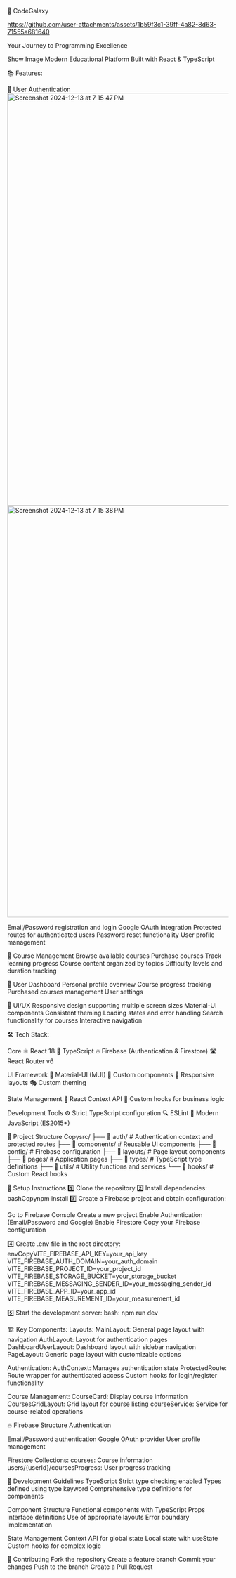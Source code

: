 🚀 CodeGalaxy

https://github.com/user-attachments/assets/1b59f3c1-39ff-4a82-8d63-71555a681640


Your Journey to Programming Excellence

Show Image
Modern Educational Platform Built with React & TypeScript

📚 Features:

🔐 User Authentication
<img width="940" alt="Screenshot 2024-12-13 at 7 15 47 PM" src="https://github.com/user-attachments/assets/7940fed9-70f2-4a3c-9f3e-ac8f6d70fef7" />
<img width="938" alt="Screenshot 2024-12-13 at 7 15 38 PM" src="https://github.com/user-attachments/assets/b37b4bf9-312a-4ebc-bbb0-91ad9f82b923" />

Email/Password registration and login
Google OAuth integration
Protected routes for authenticated users
Password reset functionality
User profile management

📖 Course Management
Browse available courses
Purchase courses
Track learning progress
Course content organized by topics
Difficulty levels and duration tracking

🎯 User Dashboard
Personal profile overview
Course progress tracking
Purchased courses management
User settings

💫 UI/UX
Responsive design supporting multiple screen sizes
Material-UI components
Consistent theming
Loading states and error handling
Search functionality for courses
Interactive navigation

🛠 Tech Stack:

Core
⚛️ React 18
📘 TypeScript
🔥 Firebase (Authentication & Firestore)
🛣 React Router v6

UI Framework
🎨 Material-UI (MUI)
🧩 Custom components
📱 Responsive layouts
🎭 Custom theming

State Management
🔄 React Context API
🎣 Custom hooks for business logic

Development Tools
⚙️ Strict TypeScript configuration
🔍 ESLint
🔮 Modern JavaScript (ES2015+)

📁 Project Structure
Copysrc/
├── 📂 auth/ # Authentication context and protected routes
├── 📂 components/ # Reusable UI components
├── 📂 config/ # Firebase configuration
├── 📂 layouts/ # Page layout components
├── 📂 pages/ # Application pages
├── 📂 types/ # TypeScript type definitions
├── 📂 utils/ # Utility functions and services
└── 📂 hooks/ # Custom React hooks

🚀 Setup Instructions
1️⃣ Clone the repository
2️⃣ Install dependencies:
bashCopynpm install
3️⃣ Create a Firebase project and obtain configuration:

Go to Firebase Console
Create a new project
Enable Authentication (Email/Password and Google)
Enable Firestore
Copy your Firebase configuration

4️⃣ Create .env file in the root directory:
envCopyVITE_FIREBASE_API_KEY=your_api_key
VITE_FIREBASE_AUTH_DOMAIN=your_auth_domain
VITE_FIREBASE_PROJECT_ID=your_project_id
VITE_FIREBASE_STORAGE_BUCKET=your_storage_bucket
VITE_FIREBASE_MESSAGING_SENDER_ID=your_messaging_sender_id
VITE_FIREBASE_APP_ID=your_app_id
VITE_FIREBASE_MEASUREMENT_ID=your_measurement_id

5️⃣ Start the development server:
bash: npm run dev

🏗 Key Components:
Layouts:
MainLayout: General page layout with navigation
AuthLayout: Layout for authentication pages
DashboardUserLayout: Dashboard layout with sidebar navigation
PageLayout: Generic page layout with customizable options

Authentication:
AuthContext: Manages authentication state
ProtectedRoute: Route wrapper for authenticated access
Custom hooks for login/register functionality

Course Management:
CourseCard: Display course information
CoursesGridLayout: Grid layout for course listing
courseService: Service for course-related operations

🔥 Firebase Structure
Authentication

Email/Password authentication
Google OAuth provider
User profile management

Firestore Collections:
courses: Course information
users/{userId}/coursesProgress: User progress tracking

📝 Development Guidelines
TypeScript
Strict type checking enabled
Types defined using type keyword
Comprehensive type definitions for components

Component Structure
Functional components with TypeScript
Props interface definitions
Use of appropriate layouts
Error boundary implementation

State Management
Context API for global state
Local state with useState
Custom hooks for complex logic

🤝 Contributing
Fork the repository
Create a feature branch
Commit your changes
Push to the branch
Create a Pull Request
